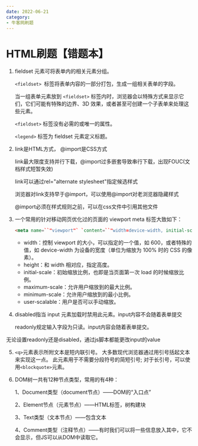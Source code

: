 ```yaml
---
date: 2022-06-21
category:
- 牛客网刷题
---
```


# HTML刷题【错题本】

1. fieldset 元素可将表单内的相关元素分组。

   `<fieldset> `标签将表单内容的一部分打包，生成一组相关表单的字段。

   当一组表单元素放到 `<fieldset>` 标签内时，浏览器会以特殊方式来显示它们，它们可能有特殊的边界、3D 效果，或者甚至可创建一个子表单来处理这些元素。

   `<fieldset>` 标签没有必需的或唯一的属性。

   `<legend>` 标签为 fieldset 元素定义标题。

2. link是HTML方式， @import是CSS方式

   link最大限度支持并行下载，@import过多嵌套导致串行下载，出现FOUC(文档样式短暂失效)

   link可以通过rel="alternate stylesheet"指定候选样式

   浏览器对link支持早于@import，可以使用@import对老浏览器隐藏样式

   @import必须在样式规则之前，可以在css文件中引用其他文件
   
2. 一个常用的针对移动网页优化过的页面的 viewport meta 标签大致如下：

   ```html
   <meta name=``"viewport"` `content=``"width=device-width, initial-scale=1.0"``>
   ```

   - width：控制 viewport 的大小，可以指定的一个值，如 600，或者特殊的值，如 device-width 为设备的宽度（单位为缩放为 100% 时的 CSS 的像素）。
   - height：和 width 相对应，指定高度。
   - initial-scale：初始缩放比例，也即是当页面第一次 load 的时候缩放比例。
   - maximum-scale：允许用户缩放到的最大比例。
   - minimum-scale：允许用户缩放到的最小比例。
   - user-scalable：用户是否可以手动缩放。
   
2.  disabled指当 input 元素加载时禁用此元素。input内容不会随着表单提交

    readonly规定输入字段为只读。input内容会随着表单提交。

   无论设置readonly还是disabled，通过js脚本都能更改input的value

5. `<q>`元素表示所附文本是短内联引号。 大多数现代浏览器通过用引号括起文本来实现这一点。 此元素用于不需要分段符号的简短引号; 对于长引号，可以使用`<blockquote>`元素。

6. DOM树一共有12种节点类型，常用的有4种：

   1、Document类型（document节点）——DOM的“入口点”

   2、Element节点（元素节点）——HTML标签，树构建块

   3、Text类型（文本节点）——包含文本

   4、Comment类型（注释节点）——有时我们可以将一些信息放入其中，它不会显示，但JS可以从DOM中读取它。
